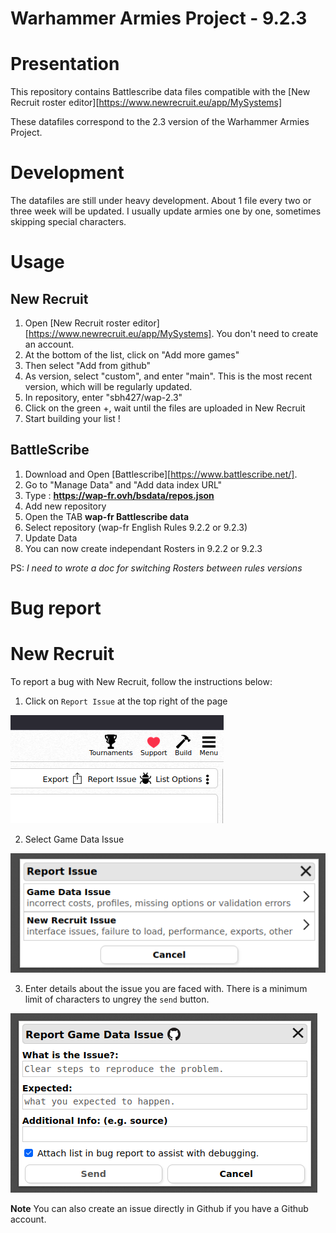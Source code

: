 Warhammer Armies Project - 9.2.3
================================

# Presentation

This repository contains Battlescribe data files compatible with the [New Recruit roster editor][https://www.newrecruit.eu/app/MySystems]

These datafiles correspond to the 2.3 version of the Warhammer Armies Project.

# Development

The datafiles are still under heavy development. About 1 file every two or three week will be updated.
I usually update armies one by one, sometimes skipping special characters.

# Usage
## New Recruit

1. Open [New Recruit roster editor][https://www.newrecruit.eu/app/MySystems]. You don't need to create an account.
2. At the bottom of the list, click on "Add more games"
3. Then select "Add from github"
4. As version, select "custom", and enter "main". This is the most recent version, which will be regularly updated.
5. In repository, enter "sbh427/wap-2.3"
6. Click on the green +, wait until the files are uploaded in New Recruit
7. Start building your list !

## BattleScribe
1. Download and Open [Battlescribe][https://www.battlescribe.net/].
2. Go to "Manage Data" and "Add data index URL"
3. Type : **https://wap-fr.ovh/bsdata/repos.json**
4. Add new repository
5. Open the TAB **wap-fr Battlescribe data**
6. Select repository (wap-fr English Rules 9.2.2 or 9.2.3)
7. Update Data
8. You can now create independant Rosters in 9.2.2 or 9.2.3

PS: *I need to wrote a doc for switching Rosters between rules versions*

# Bug report

# New Recruit

To report a bug with New Recruit, follow the instructions below:
1. Click on `Report Issue` at the top right of the page

![Report Issue](./pictures/bug_report1.png)

2. Select Game Data Issue

![Game Data Issue](./pictures/bug_report2.png)

3. Enter details about the issue you are faced with. There is a minimum limit of characters to ungrey the `send` button.

![Details](./pictures/bug_report3.png)

**Note** You can also create an issue directly in Github if you have a Github account.